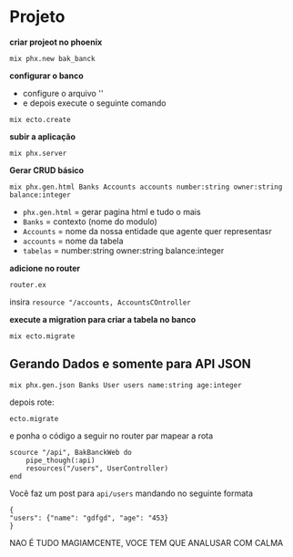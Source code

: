 # Projeto

**criar projeot no phoenix**

```
mix phx.new bak_banck
```

**configurar o banco**

+ configure o arquivo ''
+ e depois execute o seguinte comando

```
mix ecto.create 
```

**subir a aplicação**

```
mix phx.server
```

**Gerar CRUD básico**

```
mix phx.gen.html Banks Accounts accounts number:string owner:string balance:integer
```

+ `phx.gen.html` = gerar pagina html e tudo o mais
+ `Banks` = contexto (nome do modulo)
+ `Accounts` = nome da nossa entidade que agente quer representasr
+ `accounts` = nome da tabela
+ `tabelas` = number:string owner:string balance:integer

**adicione no router**

`router.ex`

insira `resource "/accounts, AccountsCOntroller`


**execute a migration para criar a tabela no banco**

```
mix ecto.migrate
```



## Gerando Dados e somente para API JSON

```
mix phx.gen.json Banks User users name:string age:integer
```

depois rote:

```
ecto.migrate
```

e ponha o código a seguir no router par mapear a rota

```
scource "/api", BakBanckWeb do
    pipe_though(:api)
    resources("/users", UserController)
end
```

Você faz um post para `api/users` mandando no seguinte formata

```
{
"users": {"name": "gdfgd", "age": "453}
}
```

NAO É TUDO MAGIAMCENTE, VOCE TEM QUE ANALUSAR COM CALMA

